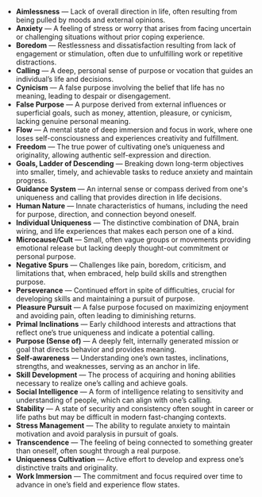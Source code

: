 - **Aimlessness** — Lack of overall direction in life, often resulting from being pulled by moods and external opinions.  
- **Anxiety** — A feeling of stress or worry that arises from facing uncertain or challenging situations without prior coping experience.  
- **Boredom** — Restlessness and dissatisfaction resulting from lack of engagement or stimulation, often due to unfulfilling work or repetitive distractions.  
- **Calling** — A deep, personal sense of purpose or vocation that guides an individual’s life and decisions.  
- **Cynicism** — A false purpose involving the belief that life has no meaning, leading to despair or disengagement.  
- **False Purpose** — A purpose derived from external influences or superficial goals, such as money, attention, pleasure, or cynicism, lacking genuine personal meaning.  
- **Flow** — A mental state of deep immersion and focus in work, where one loses self-consciousness and experiences creativity and fulfillment.  
- **Freedom** — The true power of cultivating one’s uniqueness and originality, allowing authentic self-expression and direction.  
- **Goals, Ladder of Descending** — Breaking down long-term objectives into smaller, timely, and achievable tasks to reduce anxiety and maintain progress.  
- **Guidance System** — An internal sense or compass derived from one's uniqueness and calling that provides direction in life decisions.  
- **Human Nature** — Innate characteristics of humans, including the need for purpose, direction, and connection beyond oneself.  
- **Individual Uniqueness** — The distinctive combination of DNA, brain wiring, and life experiences that makes each person one of a kind.  
- **Microcause/Cult** — Small, often vague groups or movements providing emotional release but lacking deeply thought-out commitment or personal purpose.  
- **Negative Spurs** — Challenges like pain, boredom, criticism, and limitations that, when embraced, help build skills and strengthen purpose.  
- **Perseverance** — Continued effort in spite of difficulties, crucial for developing skills and maintaining a pursuit of purpose.  
- **Pleasure Pursuit** — A false purpose focused on maximizing enjoyment and avoiding pain, often leading to diminishing returns.  
- **Primal Inclinations** — Early childhood interests and attractions that reflect one’s true uniqueness and indicate a potential calling.  
- **Purpose (Sense of)** — A deeply felt, internally generated mission or goal that directs behavior and provides meaning.  
- **Self-awareness** — Understanding one’s own tastes, inclinations, strengths, and weaknesses, serving as an anchor in life.  
- **Skill Development** — The process of acquiring and honing abilities necessary to realize one’s calling and achieve goals.  
- **Social Intelligence** — A form of intelligence relating to sensitivity and understanding of people, which can align with one’s calling.  
- **Stability** — A state of security and consistency often sought in career or life paths but may be difficult in modern fast-changing contexts.  
- **Stress Management** — The ability to regulate anxiety to maintain motivation and avoid paralysis in pursuit of goals.  
- **Transcendence** — The feeling of being connected to something greater than oneself, often sought through a real purpose.  
- **Uniqueness Cultivation** — Active effort to develop and express one’s distinctive traits and originality.  
- **Work Immersion** — The commitment and focus required over time to advance in one’s field and experience flow states.
